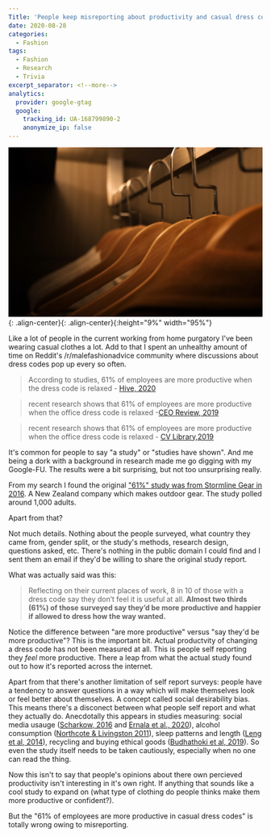 ```yaml
---
Title: 'People keep misreporting about productivity and casual dress codes'
date: 2020-08-28
categories:
  - Fashion
tags:
  - Fashion
  - Research
  - Trivia
excerpt_separator: <!--more-->
analytics:
  provider: google-gtag
  google:
    tracking_id: UA-168799890-2
    anonymize_ip: false
---
```


![image-center](/assets/images/workplace-dress-codes.jpg){: .align-center}{: .align-center}{:height="9%" width="95%"}

Like a lot of people in the current working from home purgatory I've been wearing casual clothes a lot. Add to that I spent an unhealthy amount of time on Reddit's /r/malefashionadvice community where discussions about dress codes pop up every so often.

> According to studies, 61% of employees are more productive when the dress code is relaxed - [Hive, 2020](https://hive.com/blog/office-dress-productivity/)

>  recent research shows that 61% of employees are more productive when the office dress code is relaxed -[CEO Review, 2019](https://www.ceo-review.com/2019-how-much-influence-do-uniforms-have-on-staff-productivity/)

> recent research shows that 61% of employees are more productive when the office dress code is relaxed - [CV Library,2019](https://www.cv-library.co.uk/career-advice/work-life/clothes-that-increase-productivity/)

It's common for people to say "a study" or "studies have shown". And me being a dork with a background in research made me go digging with my Google-FU. The results were a bit surprising, but not too unsurprising really.

From my search I found the original ["61%" study was from Stormline Gear in 2016](https://www.stormlinegear.com/news/new-study-dress-code-putting-off-employees/). A New Zealand company which makes outdoor gear. The study polled around 1,000 adults. 

Apart from that? 

Not much details. Nothing about the people surveyed, what country they came from, gender split, or the study's methods, research design, questions asked, etc. There's nothing in the public domain I could find and I sent them an email if they'd be willing to share the original study report.

What was actually said was this:

> Reflecting on their current places of work, 8 in 10 of those with a dress code say they don’t feel it is useful at all. **Almost two thirds (61%) of those surveyed say they’d be more productive and happier if allowed to dress how the way wanted.**

Notice the difference between "are more productive" versus "say they'd be more productive"? This is the important bit. Actual productvity of changing a dress code has not been measured at all. This is people self reporting they _feel_ more productive. There a leap from what the actual study found out to how it's reported across the internet. 

Apart from that there's another limitation of self report surveys: people have a tendency to answer questions in a way which will make themselves look or feel better about themselves. A concept called social desirability bias. This means there's a disconect between what people self report and what they actually do. Anecdotally this appears in studies measuring: social media usauge ([Scharkow, 2016](https://www.tandfonline.com/doi/abs/10.1080/19312458.2015.1118446?journalCode=hcms20) and [Ernala et al., 2020](https://dl.acm.org/doi/10.1145/3313831.3376435)), alcohol consumption ([Northcote & Livingston 2011](https://doi.org/10.1093/alcalc/agr138)), sleep patterns and length ([Leng et al, 2014](https://www.ncbi.nlm.nih.gov/pmc/articles/PMC3988958/)), recycling and buying ethical goods ([Budhathoki et al, 2019](https://doi.org/10.3126/qjmss.v1i2.27446)). So even the study itself needs to be taken cautiously, especially when no one can read the thing.

Now this isn't to say that people's opinions about there own percieved productivity isn't interesting in it's own right. If anything that sounds like a cool study to expand on (what type of clothing do people thinks make them more productive or confident?). 

But the "61% of employees are more productive in casual dress codes" is totally wrong owing to misreporting. 
